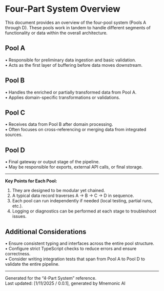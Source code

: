 # Four-Part System Overview

This document provides an overview of the four-pool system (Pools A through D). These pools work in tandem to handle different segments of functionality or data within the overall architecture.

## Pool A
• Responsible for preliminary data ingestion and basic validation.  
• Acts as the first layer of buffering before data moves downstream.  

## Pool B
• Handles the enriched or partially transformed data from Pool A.  
• Applies domain-specific transformations or validations.  

## Pool C
• Receives data from Pool B after domain processing.  
• Often focuses on cross-referencing or merging data from integrated sources.  

## Pool D
• Final gateway or output stage of the pipeline.  
• May be responsible for exports, external API calls, or final storage.

---
**Key Points for Each Pool:**
1. They are designed to be modular yet chained.  
2. A typical data record traverses A → B → C → D in sequence.  
3. Each pool can run independently if needed (local testing, partial runs, etc.).  
4. Logging or diagnostics can be performed at each stage to troubleshoot issues.

## Additional Considerations
• Ensure consistent typing and interfaces across the entire pool structure.  
• Configure strict TypeScript checks to reduce errors and ensure correctness.  
• Consider writing integration tests that span from Pool A to Pool D to validate the entire pipeline.  

---
Generated for the “4-Part System” reference.  
Last updated: [1/11/2025 / 0.0.1], generated by Mnemonic AI